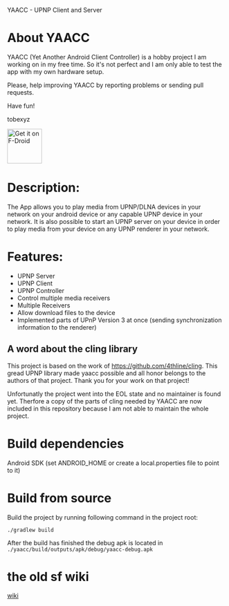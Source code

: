 YAACC - UPNP Client and Server

# About YAACC 

YAACC (Yet Another Android Client Controller) is a hobby project I am working on in my free time.
So it's not perfect and I am only able to test the app with my own hardware setup.

Please, help improving YAACC by reporting problems or sending pull requests.

Have fun!

tobexyz

[<img src="https://f-droid.org/badge/get-it-on.png"
     alt="Get it on F-Droid"
     height="80">](https://f-droid.org/packages/de.yaacc/)


# Description:
The App allows you to play media from UPNP/DLNA devices in your network on your android
device or any capable UPNP device in your network. It is also possible to start
an UPNP server on your device in order to play media from your device on any
UPNP renderer in your network.

# Features:

* UPNP Server
* UPNP Client
* UPNP Controller
* Control multiple media receivers
* Multiple Receivers
* Allow download files to the device
* Implemented parts of UPnP Version 3 at once (sending synchronization information to the renderer)

## A word about the cling library
This project is based on the work of https://github.com/4thline/cling. 
This gread UPNP library made yaacc possible and all honor belongs to the authors of that project. 
Thank you for your work on that project!

Unfortunatly the project went into the EOL state and no maintainer is found yet. 
Therfore a copy of the parts of cling needed by YAACC are now included in this repository because I am not able to maintain the whole project. 
 
# Build dependencies
Android SDK (set ANDROID_HOME or create a local.properties file to point to it)

# Build from source
Build the project by running following command in the project root:

```./gradlew build```

After the build has finished the debug apk is located in 
```./yaacc/build/outputs/apk/debug/yaacc-debug.apk```

# the old sf wiki

[wiki](./wiki/YaaccWiki.md)
